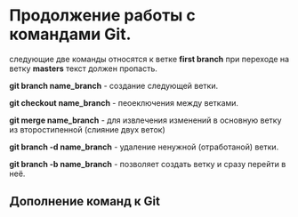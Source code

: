 # Продолжение работы с командами Git.

следующие две команды относятся к ветке **first branch** при переходе на ветку **masters** текст должен пропасть. 

**git branch name_branch** - создание следующей ветки.

**git checkout name_branch** - пеоеключения между ветками.

**git merge name_branch** - для извлечения изменений в основную ветку из второстипенной (слияние двух веток)

**git branch -d name_branch** - удаление ненужной (отработаной) ветки.

**git branch -b name_branch** - позволяет создать ветку и сразу перейти в неё.

## Дополнение команд к Git







